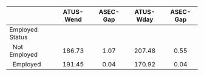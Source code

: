
|                      |    ATUS-Wend |     ASEC-Gap |    ATUS-Wday |     ASEC-Gap |
| -------------------- | :----------: | :----------: | :----------: | :----------: |
| Employed Status      |              |              |              |              |
| &nbsp;&nbsp;Not Employed |       186.73 |         1.07 |       207.48 |         0.55 |
| &nbsp;&nbsp;Employed |       191.45 |         0.04 |       170.92 |         0.04 |

